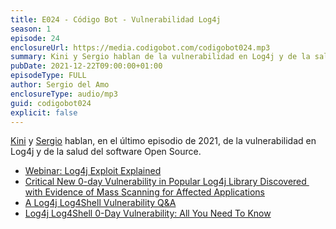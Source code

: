 ```yaml
---
title: E024 - Código Bot - Vulnerabilidad Log4j
season: 1
episode: 24
enclosureUrl: https://media.codigobot.com/codigobot024.mp3
summary: Kini y Sergio hablan de la vulnerabilidad en Log4j y de la salud del software Open Source. 
pubDate: 2021-12-22T09:00:00+01:00
episodeType: FULL
author: Sergio del Amo
enclosureType: audio/mp3
guid: codigobot024
explicit: false
---
```

[Kini](https://kinisoftware.com) y [Sergio](https://sergiodelamo.com) hablan, en el último episodio de 2021, de la vulnerabilidad en Log4j y de la salud del software Open Source. 

- [Webinar: Log4j Exploit Explained](https://www.sonatype.com/resources/webinar-q4-2021-log4j-exploit-explained)
- [Critical New 0-day Vulnerability in Popular Log4j Library Discovered  with Evidence of Mass Scanning for Affected Applications](https://blog.sonatype.com/a-new-0-day-log4j-vulnerability-discovered-in-the-wild)
- [A Log4j Log4Shell Vulnerability Q&A](https://jfrog.com/blog/a-log4j-log4shell-vulnerability-qa/)
- [Log4j Log4Shell 0-Day Vulnerability: All You Need To Know](https://jfrog.com/blog/log4shell-0-day-vulnerability-all-you-need-to-know/)